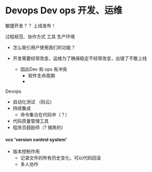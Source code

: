 # Devops   Dev ops 开发、运维

敏捷开发？？    上线发布！

过程规范、协作方式   工具   生产环境

- 怎么吸引用户使用我们的功能？

- 开发需要经常改变，运维为了确保稳定不经常改变，出错了不敢上线
    - 因此Dev 和 ops 有冲突    
        - 软件生命周期
        - 
        
Devops 
-   自动化测试   （码云）
-   持续集成
    - 命令集合在代码中（？）
-   代码质量管理工具
-   程序员鼓励师（? 搞笑的）

#### vcs  'version control system'
-   版本控制作用
    -   记录文件的所有历史变化，可以代码回滚
    -   多人协作






















